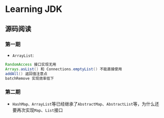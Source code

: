 # Learning JDK

## 源码阅读

### 第一期
* `ArrayList`:
```java
RandomAccess 接口实现无用
Arrays.asList() 和 Connections.emptyList() 不能直接使用
addAll() 返回值注意点
batchRemove 实现效率低下
```

### 第二期
* `HashMap、ArrayList`等已经继承了`AbstractMap`、`AbstractList`等，为什么还要再次实现`Map`、`List`接口


